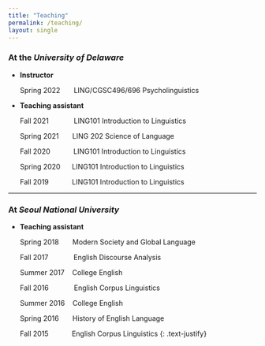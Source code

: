 ```yaml
---
title: "Teaching"
permalink: /teaching/
layout: single
---
```


### At the ***University of Delaware***

- **Instructor**

  Spring 2022 &nbsp;&nbsp;&nbsp;&nbsp;&nbsp; LING/CGSC496/696 Psycholinguistics


- **Teaching assistant**

  Fall 2021  &nbsp;&nbsp;&nbsp;&nbsp;&nbsp;&nbsp;&nbsp;&nbsp;&nbsp;&nbsp;&nbsp; LING101 Introduction to Linguistics

  Spring 2021 &nbsp;&nbsp;&nbsp;&nbsp;&nbsp; LING 202 Science of Language

  Fall 2020 &nbsp;&nbsp;&nbsp;&nbsp;&nbsp;&nbsp;&nbsp;&nbsp;&nbsp;&nbsp; LING101 Introduction to Linguistics

  Spring 2020 &nbsp;&nbsp;&nbsp;&nbsp;&nbsp;LING101 Introduction to Linguistics

  Fall 2019 &nbsp;&nbsp;&nbsp;&nbsp;&nbsp;&nbsp;&nbsp;&nbsp;&nbsp;&nbsp; LING101 Introduction to Linguistics

---

### At *Seoul National University*

- **Teaching assistant**

  Spring 2018 &nbsp;&nbsp;&nbsp;&nbsp;&nbsp; Modern Society and Global Language

  Fall 2017 &nbsp;&nbsp;&nbsp;&nbsp;&nbsp;&nbsp;&nbsp;&nbsp;&nbsp;&nbsp;&nbsp; English Discourse Analysis

  Summer 2017 &nbsp;&nbsp; College English

  Fall 2016 &nbsp;&nbsp;&nbsp;&nbsp;&nbsp;&nbsp;&nbsp;&nbsp;&nbsp;&nbsp;&nbsp; English Corpus Linguistics

  Summer 2016 &nbsp;&nbsp; College English

  Spring 2016 &nbsp;&nbsp;&nbsp;&nbsp;&nbsp; History of English Language

  Fall 2015 &nbsp;&nbsp;&nbsp;&nbsp;&nbsp;&nbsp;&nbsp;&nbsp;&nbsp;&nbsp;&nbsp;English Corpus Linguistics
{: .text-justify}

